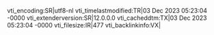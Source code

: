 vti_encoding:SR|utf8-nl
vti_timelastmodified:TR|03 Dec 2023 05:23:04 -0000
vti_extenderversion:SR|12.0.0.0
vti_cacheddtm:TX|03 Dec 2023 05:23:04 -0000
vti_filesize:IR|477
vti_backlinkinfo:VX|

